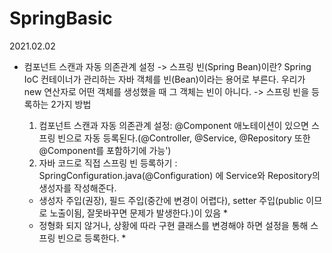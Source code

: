 # SpringBasic
2021.02.02
- 컴포넌트 스캔과 자동 의존관계 설정
  -> 스프링 빈(Spring Bean)이란? Spring IoC 컨테이너가 관리하는 자바 객체를 빈(Bean)이라는 용어로 부른다.
    우리가 new 연산자로 어떤 객체를 생성했을 때 그 객체는 빈이 아니다.
  -> 스프링 빈을 등록하는 2가지 방법 
    1. 컴포넌트 스캔과 자동 의존관계 설정: @Component 애노테이션이 있으면 스프링 빈으로 자동 등록된다.(@Controller, @Service, @Repository 또한 @Component를 포함하기에 가능')
    2. 자바 코드로 직접 스프링 빈 등록하기 : SpringConfiguration.java(@Configuration) 에 Service와 Repository의 생성자를 작성해준다. 
  
  * 생성자 주입(권장), 필드 주입(중간에 변경이 어렵다), setter 주입(public 이므로 노출이됨, 잘못바꾸면 문제가 발생한다.)이 있음 *
  * 정형화 되지 않거나, 상황에 따라 구현 클래스를 변경해야 하면 설정을 통해 스프링 빈으로 등록한다. *

  
